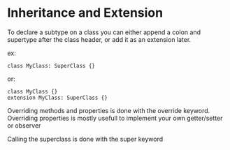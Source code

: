 # Inheritance and Extension

To declare a subtype on a class you can either append a colon and supertype after the class header, or add it as an extension later.

ex: 
```
class MyClass: SuperClass {}
```
or:
```
class MyClass {}
extension MyClass: SuperClass {}
```

Overriding methods and properties is done with the override keyword. Overriding properties is mostly usefull to implement your own getter/setter or observer

Calling the superclass is done with the super keyword
